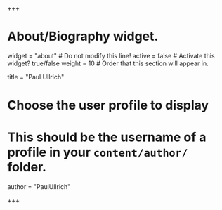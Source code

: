 +++
# About/Biography widget.
widget = "about"  # Do not modify this line!
active = false  # Activate this widget? true/false
weight = 10  # Order that this section will appear in.

title = "Paul Ullrich"

# Choose the user profile to display
# This should be the username of a profile in your `content/author/` folder.
author = "PaulUllrich"

+++


